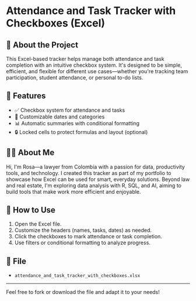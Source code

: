 # Attendance and Task Tracker with Checkboxes (Excel)

## 📌 About the Project
This Excel-based tracker helps manage both attendance and task completion with an intuitive checkbox system. It's designed to be simple, efficient, and flexible for different use cases—whether you're tracking team participation, student attendance, or personal to-do lists.

## 🎯 Features
- ✅ Checkbox system for attendance and tasks  
- 📅 Customizable dates and categories  
- 📊 Automatic summaries with conditional formatting  
- 🔒 Locked cells to protect formulas and layout (optional)  

## 👩‍💻 About Me
Hi, I'm Rosa—a lawyer from Colombia with a passion for data, productivity tools, and technology. I created this tracker as part of my portfolio to showcase how Excel can be used for smart, everyday solutions. Beyond law and real estate, I'm exploring data analysis with R, SQL, and AI, aiming to build tools that make work more efficient and enjoyable.

## 🚀 How to Use
1. Open the Excel file.
2. Customize the headers (names, tasks, dates) as needed.
3. Click the checkboxes to mark attendance or task completion.
4. Use filters or conditional formatting to analyze progress.

## 📂 File
- `attendance_and_task_tracker_with_checkboxes.xlsx`

---

Feel free to fork or download the file and adapt it to your needs!


